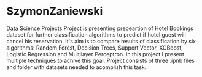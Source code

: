 # SzymonZaniewski
Data Science Projects
Project is presenting prepeartion of Hotel Bookings dataset for further classification algorithms to predict if hotel guest will cancel his reservation. It's aim is to compare results of classification by six algorithms: Random Forest, Decision Trees, Support Vector, XGBoost, Logistic Regression and Multilayer Perceptron. In this project I present multiple techniques to achive this goal.
Project consists of three .ipnb files and folder with datasets needed to acomplish this task.
